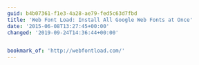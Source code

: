 ```yaml
---
guid: b4b07361-f1e3-4a28-ae79-fed5c63d7fbd
title: 'Web Font Load: Install All Google Web Fonts at Once'
date: '2015-06-08T13:27:45+00:00'
changed: '2019-09-24T14:36:44+00:00'


bookmark_of: 'http://webfontload.com/'
---
```




